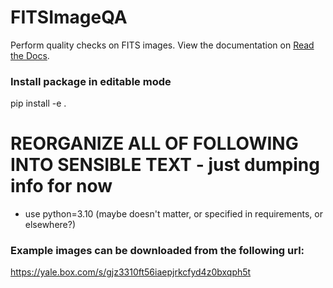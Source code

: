# FITSImageQA
Perform quality checks on FITS images. View the documentation on [Read the Docs](https://fitsimageqa.readthedocs.io/en/latest/).

### Install package in editable mode
pip install -e .

# REORGANIZE ALL OF FOLLOWING INTO SENSIBLE TEXT - just dumping info for now

- use python=3.10 (maybe doesn't matter, or specified in requirements, or elsewhere?)

### Example images can be downloaded from the following url:
https://yale.box.com/s/gjz3310ft56iaepjrkcfyd4z0bxqph5t
